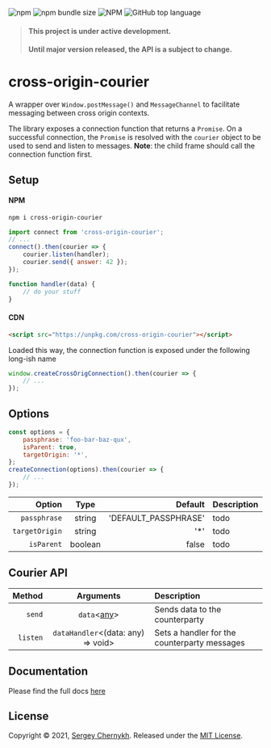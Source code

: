 ![npm](https://img.shields.io/npm/v/cross-origin-courier)
![npm bundle size](https://img.shields.io/bundlephobia/minzip/cross-origin-courier)
![NPM](https://img.shields.io/npm/l/cross-origin-courier)
![GitHub top language](https://img.shields.io/github/languages/top/serglider/CrossOriginCourier)

> #### This project is under active development.
>
> #### Until major version released, the API is a subject to change.

# cross-origin-courier

A wrapper over `Window.postMessage()` and `MessageChannel` to facilitate messaging between cross origin contexts.

The library exposes a connection function that returns a `Promise`. On a successful connection, the `Promise` is resolved with the `courier` object to be used to send and listen to messages. **Note**: the child frame should call the connection function first.

## Setup

#### NPM

```bash
npm i cross-origin-courier
```

```js
import connect from 'cross-origin-courier';
// ...
connect().then(courier => {
    courier.listen(handler);
    courier.send({ answer: 42 });
});

function handler(data) {
    // do your stuff
}
```

#### CDN

```html
<script src="https://unpkg.com/cross-origin-courier"></script>
```

Loaded this way, the connection function is exposed under the following long-ish name

```js
window.createCrossOrigConnection().then(courier => {
    // ...
});
```

## Options

```js
const options = {
    passphrase: 'foo-bar-baz-qux',
    isParent: true,
    targetOrigin: '*',
};
createConnection(options).then(courier => {
    // ...
});
```

|         Option |  Type   |              Default | Description |
| -------------: | :-----: | -------------------: | :---------- |
|   `passphrase` | string  | 'DEFAULT_PASSPHRASE' | todo        |
| `targetOrigin` | string  |                 '\*' | todo        |
|     `isParent` | boolean |                false | todo        |

## Courier API

|   Method |                 Arguments                 | Description                                  |
| -------: | :---------------------------------------: | :------------------------------------------- |
|   `send` | `data`<[any][structured_clone_algorithm]> | Sends data to the counterparty               |
| `listen` |    `dataHandler`<(data: any) => void>     | Sets a handler for the counterparty messages |

[structured_clone_algorithm]: https://developer.mozilla.org/en-US/docs/Web/API/Web_Workers_API/Structured_clone_algorithm

## Documentation

Please find the full docs [here](https://serglider.github.io/CrossOriginCourier/)

## License

Copyright © 2021, [Sergey Chernykh](https://github.com/serglider). Released under the [MIT License](LICENSE).
